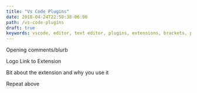 ```yaml
---
title: "Vs Code Plugins"
date: 2018-04-24T22:50:38-06:00
path: /vs-code-plugins
draft: true
keywords: vscode, editor, text editor, plugins, extensions, brackets, prettier, markdown, gitlens, git, syncing, jest
---
```


Opening comments/blurb

Logo
Link to Extension

Bit about the extension and why you use it

Repeat above
